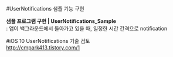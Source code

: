 #UserNotifications 샘플 기능 구현
  
**샘플 프로그램 구현 | UserNotifications_Sample**  
: 앱이 백그라운드에서 돌아가고 있을 때, 일정한 시간 간격으로 notification    
  
  
#iOS 10 UserNotifications 기술 검토  
<http://cmpark413.tistory.com/1>  
